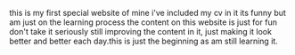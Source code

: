 this is my first special website of mine 
i've included my cv in it 
its funny but am just on the learning process
the content on this website is just for fun don't take it seriously
still improving the content in it, just making it look better and better each day.this is just the beginning as am still learning it.
